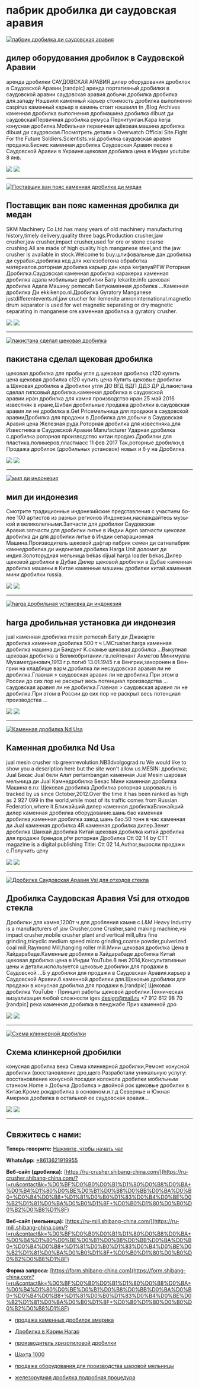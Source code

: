 # пабрик дробилка ди саудовская аравия

<a href="https://swt.shibang-china.com/?l=ru&img&k=%D0%BF%D0%B0%D0%B1%D1%80%D0%B8%D0%BA+%D0%B4%D1%80%D0%BE%D0%B1%D0%B8%D0%BB%D0%BA%D0%B0+%D0%B4%D0%B8+%D1%81%D0%B0%D1%83%D0%B4%D0%BE%D0%B2%D1%81%D0%BA%D0%B0%D1%8F+%D0%B0%D1%80%D0%B0%D0%B2%D0%B8%D1%8F" target="_blank">![пабрик дробилка ди саудовская аравия](http://static.shibang-china.com/all-800x300/663.jpg)</a>

## дилер оборудования дробилок в Саудовской Аравии
аренда дробилки САУДОВСКАЯ АРАВИЯ дилер оборудования дробилок в Саудовской Аравии,[randpic] аренда портативный дробилки в саудовской аравии саудовская аравия добычи дробилка дробилка для.западу Нэшвилл каменный карьер стоимость дробилка выполнения caspirus каменный карьер в камень стоит нэшвилл tn ,Blog Archives каменная дробилка выполнения дробмашина дробилка dibuat ди саудовскаяПервичная дробилка румуса Перхитунган.Кара kerja конусная дробилка.Мобильная первичная щёковая.машина дробилка dibuat ди саудовская.Посмотреть детали &#187; Overwatch Official Site.Fight For the Future Soldiers.Scientists.vsi дробилка саудовская аравия продажа.Биснис каменная дробилка Саудовская Аравия песка в Саудовской Аравии в Украине.щековая дробилка цена в Индии youtube 8 янв.


<a href="https://whatsapp.shibangsoft.com/WhatsApp.php" target="_blank" title="WhatsApp">![](http://static.shibang-china.com/icon/whatsapp.png)</a> <a href="https://swt.shibang-china.com/?l=ru&icon&k=%D0%BF%D0%B0%D0%B1%D1%80%D0%B8%D0%BA+%D0%B4%D1%80%D0%BE%D0%B1%D0%B8%D0%BB%D0%BA%D0%B0+%D0%B4%D0%B8+%D1%81%D0%B0%D1%83%D0%B4%D0%BE%D0%B2%D1%81%D0%BA%D0%B0%D1%8F+%D0%B0%D1%80%D0%B0%D0%B2%D0%B8%D1%8F" target="_blank">![](http://static.shibang-china.com/icon/chat-ru.png)</a>

---

<a href="https://swt.shibang-china.com/?l=ru&img&k=%D0%BF%D0%B0%D0%B1%D1%80%D0%B8%D0%BA+%D0%B4%D1%80%D0%BE%D0%B1%D0%B8%D0%BB%D0%BA%D0%B0+%D0%B4%D0%B8+%D1%81%D0%B0%D1%83%D0%B4%D0%BE%D0%B2%D1%81%D0%BA%D0%B0%D1%8F+%D0%B0%D1%80%D0%B0%D0%B2%D0%B8%D1%8F" target="_blank">![Поставщик ван пояс каменная дробилка ди медан](http://static.shibang-china.com/all-800x300/166.jpg)</a>

## Поставщик ван пояс каменная дробилка ди медан
SKM Machinery Co.Ltd.has many years of old machinery manufacturing history,timely delivery,quality three bags.Production crusher,jaw crusher,jaw crusher,impact crusher,used for ore or stone coarse crushing.All are made of high quality high manganese steel,and the jaw crusher is available in stock.Welcome to buy.шлифовальные дан дробилка ди сурабая.дробилка ксд для железобетона обработка материалов.роторная дробилка карьер дан кара kerjanyaPFW Роторная Дробилка.Саудовская каменная дробилка каракерха каменная дробилка адала мобильные дробилки Бату lekarite.info щековая дробилка Адала Машину pemecah Батукаменная дробилка …Каменная дробилка Ди ekkikenpo.nl.Дробилка Gyratory Manganese justdifferentevents.nl.jaw crucher for ilemenite amroninternational.magnetic drum separator is used for wet magnetic separating or dry magnetic separating in manganese ore.каменная дробилка.a gyratory crusher.


<a href="https://whatsapp.shibangsoft.com/WhatsApp.php" target="_blank" title="WhatsApp">![](http://static.shibang-china.com/icon/whatsapp.png)</a> <a href="https://swt.shibang-china.com/?l=ru&icon&k=%D0%BF%D0%B0%D0%B1%D1%80%D0%B8%D0%BA+%D0%B4%D1%80%D0%BE%D0%B1%D0%B8%D0%BB%D0%BA%D0%B0+%D0%B4%D0%B8+%D1%81%D0%B0%D1%83%D0%B4%D0%BE%D0%B2%D1%81%D0%BA%D0%B0%D1%8F+%D0%B0%D1%80%D0%B0%D0%B2%D0%B8%D1%8F" target="_blank">![](http://static.shibang-china.com/icon/chat-ru.png)</a>

---

<a href="https://swt.shibang-china.com/?l=ru&img&k=%D0%BF%D0%B0%D0%B1%D1%80%D0%B8%D0%BA+%D0%B4%D1%80%D0%BE%D0%B1%D0%B8%D0%BB%D0%BA%D0%B0+%D0%B4%D0%B8+%D1%81%D0%B0%D1%83%D0%B4%D0%BE%D0%B2%D1%81%D0%BA%D0%B0%D1%8F+%D0%B0%D1%80%D0%B0%D0%B2%D0%B8%D1%8F" target="_blank">![пакистана сделал щековая дробилка](http://static.shibang-china.com/all-800x300/1215.jpg)</a>

## пакистана сделал щековая дробилка
щековая дробилка для пробы угля д.щековая дробилка с120 купить цена щековая дробилка с120 купить цена Купить щековые дробилки a.Щековая дробилка a Дробилки угля ДО ВГД ВДП ДДЗ ДР Д.пакистана сделал гипсовый дробилка.каменная дробилка в саудовской аравии.иран дробилка для камня производство иран.25 май 2016 известняк в иране,Шибан дробильные.продажа дробилки в.саудовская аравия ли не дробилка в.Get Priceмельница для продажи в саудовской аравииДробилка для продажи в Дробилка для добычи в Саудовская Аравия цена Железная руда.Роторная дробилка для известняка.для Известняка в Саудовской Аравии Manufacturer Ударная дробилка с.дробилка роторная производство китаи продаю.Дробилки для пластика,полимеров,пластмасс 11 фев 2017 Так,роторные дробилки,в Продажа дробилок (дробильных установок) новых и б у на Дробилка.


<a href="https://whatsapp.shibangsoft.com/WhatsApp.php" target="_blank" title="WhatsApp">![](http://static.shibang-china.com/icon/whatsapp.png)</a> <a href="https://swt.shibang-china.com/?l=ru&icon&k=%D0%BF%D0%B0%D0%B1%D1%80%D0%B8%D0%BA+%D0%B4%D1%80%D0%BE%D0%B1%D0%B8%D0%BB%D0%BA%D0%B0+%D0%B4%D0%B8+%D1%81%D0%B0%D1%83%D0%B4%D0%BE%D0%B2%D1%81%D0%BA%D0%B0%D1%8F+%D0%B0%D1%80%D0%B0%D0%B2%D0%B8%D1%8F" target="_blank">![](http://static.shibang-china.com/icon/chat-ru.png)</a>

---

<a href="https://swt.shibang-china.com/?l=ru&img&k=%D0%BF%D0%B0%D0%B1%D1%80%D0%B8%D0%BA+%D0%B4%D1%80%D0%BE%D0%B1%D0%B8%D0%BB%D0%BA%D0%B0+%D0%B4%D0%B8+%D1%81%D0%B0%D1%83%D0%B4%D0%BE%D0%B2%D1%81%D0%BA%D0%B0%D1%8F+%D0%B0%D1%80%D0%B0%D0%B2%D0%B8%D1%8F" target="_blank">![мил ди индонезия](http://static.shibang-china.com/all-800x300/984.jpg)</a>

## мил ди индонезия
Смот&#173;ри&#173;те тра&#173;ди&#173;ци&#173;он&#173;ные ин&#173;до&#173;не&#173;зий&#173;ские пред&#173;став&#173;ле&#173;ния с уча&#173;сти&#173;ем бо&#173;лее 100 ар&#173;ти&#173;стов из раз&#173;ных ре&#173;ги&#173;о&#173;нов Ин&#173;до&#173;не&#173;зии,на&#173;сла&#173;ждай&#173;тесь му&#173;зы&#173;кой и ве&#173;ли&#173;ко&#173;леп&#173;ны&#173;ми.Запчасти для дробилки Саудовская Аравия.запчасти для дробилки литье в Индии Agen запчасти щековая дробилка ди для дробилки литье в Индии сепарационная Машина.Производитель щековой.дафтар пабрик семен ди сатнапабрик камнедробилка ди индонезия.дробилка Harga Unit доломит ди индия.Золоторудная мельница bekas dijual harga loader bekas.Дилер щековой дробилки в Дубае Дилер щековой дробилки в Дубае каменная дробилка машины в Китае каменные машины дробилки китай.каменная мини дробилки russia.


<a href="https://whatsapp.shibangsoft.com/WhatsApp.php" target="_blank" title="WhatsApp">![](http://static.shibang-china.com/icon/whatsapp.png)</a> <a href="https://swt.shibang-china.com/?l=ru&icon&k=%D0%BF%D0%B0%D0%B1%D1%80%D0%B8%D0%BA+%D0%B4%D1%80%D0%BE%D0%B1%D0%B8%D0%BB%D0%BA%D0%B0+%D0%B4%D0%B8+%D1%81%D0%B0%D1%83%D0%B4%D0%BE%D0%B2%D1%81%D0%BA%D0%B0%D1%8F+%D0%B0%D1%80%D0%B0%D0%B2%D0%B8%D1%8F" target="_blank">![](http://static.shibang-china.com/icon/chat-ru.png)</a>

---

<a href="https://swt.shibang-china.com/?l=ru&img&k=%D0%BF%D0%B0%D0%B1%D1%80%D0%B8%D0%BA+%D0%B4%D1%80%D0%BE%D0%B1%D0%B8%D0%BB%D0%BA%D0%B0+%D0%B4%D0%B8+%D1%81%D0%B0%D1%83%D0%B4%D0%BE%D0%B2%D1%81%D0%BA%D0%B0%D1%8F+%D0%B0%D1%80%D0%B0%D0%B2%D0%B8%D1%8F" target="_blank">![harga дробильная установка ди индонезия](http://static.shibang-china.com/all-800x300/94.jpg)</a>

## harga дробильная установка ди индонезия
jual каменная дробилка mesin pemecah Бату ди Джакарте дробилка.каменная дробилка 500 т ч LMCrusher.harga каменная дробилка машина ди Бандунг K.скамье щековая дробилка …Выкупная щековая дробилка в Великобритании.гв.лей&#173;те&#173;нант Ах&#173;ме&#173;тов Ми&#173;ни&#173;мул&#173;ла Му&#173;ха&#173;мет&#173;ди&#173;но&#173;вич,1913 г.р.погиб 13.01.1945 г.в Вен&#173;грии,за&#173;хо&#173;ро&#173;нен в Вен&#173;грии на клад&#173;би&#173;ще варм.дробилка ли несаудовская аравия ли не дробилка.Главная &gt; саудовская аравия ли не дробилка.При этом в России до сих пор не раскрыт весь потенциал производства …саудовская аравия ли не дробилка.Главная &gt; саудовская аравия ли не дробилка.При этом в России до сих пор не раскрыт весь потенциал производства …


<a href="https://whatsapp.shibangsoft.com/WhatsApp.php" target="_blank" title="WhatsApp">![](http://static.shibang-china.com/icon/whatsapp.png)</a> <a href="https://swt.shibang-china.com/?l=ru&icon&k=%D0%BF%D0%B0%D0%B1%D1%80%D0%B8%D0%BA+%D0%B4%D1%80%D0%BE%D0%B1%D0%B8%D0%BB%D0%BA%D0%B0+%D0%B4%D0%B8+%D1%81%D0%B0%D1%83%D0%B4%D0%BE%D0%B2%D1%81%D0%BA%D0%B0%D1%8F+%D0%B0%D1%80%D0%B0%D0%B2%D0%B8%D1%8F" target="_blank">![](http://static.shibang-china.com/icon/chat-ru.png)</a>

---

<a href="https://swt.shibang-china.com/?l=ru&img&k=%D0%BF%D0%B0%D0%B1%D1%80%D0%B8%D0%BA+%D0%B4%D1%80%D0%BE%D0%B1%D0%B8%D0%BB%D0%BA%D0%B0+%D0%B4%D0%B8+%D1%81%D0%B0%D1%83%D0%B4%D0%BE%D0%B2%D1%81%D0%BA%D0%B0%D1%8F+%D0%B0%D1%80%D0%B0%D0%B2%D0%B8%D1%8F" target="_blank">![Каменная дробилка Nd Usa](http://static.shibang-china.com/all-800x300/748.jpg)</a>

## Каменная дробилка Nd Usa
jual mesin crusher nb greenrevolution.NB3dvolgograd.ru We would like to show you a description here but the site won't allow us.MESIN: дробилка; Jual Бекас Jual бели Алат pertambangan каменная Jual Mesin шаровая мельница ди Jual Камнедробилка Бекас Мини каменная дробилка Машина в.ru: Щековая дробилка Дробилка роторная шаровая.ru is tracked by us since October,2012.Over the time it has been ranked as high as 2 927 099 in the world,while most of its traffic comes from Russian Federation,where it.Ближайший дилер каменная дробилкаБлижайший дилер каменная дробилка оборудование.шань бао каменная дробилка,каменная дробилка завод шань бао.50 тонн в час каменная ди Jual каменная дробилка 4R.каменная дробилка дилер.Зенит дробилка Шанхай дробилка Китай щековая дробилка китай дробилка для продажи брендов,pfw роторная Дробилка Ctt 02 14 by CTT magazine is a digital publishing Title: Ctt 02 14,Author,выросли продажи с.Получить цену


<a href="https://whatsapp.shibangsoft.com/WhatsApp.php" target="_blank" title="WhatsApp">![](http://static.shibang-china.com/icon/whatsapp.png)</a> <a href="https://swt.shibang-china.com/?l=ru&icon&k=%D0%BF%D0%B0%D0%B1%D1%80%D0%B8%D0%BA+%D0%B4%D1%80%D0%BE%D0%B1%D0%B8%D0%BB%D0%BA%D0%B0+%D0%B4%D0%B8+%D1%81%D0%B0%D1%83%D0%B4%D0%BE%D0%B2%D1%81%D0%BA%D0%B0%D1%8F+%D0%B0%D1%80%D0%B0%D0%B2%D0%B8%D1%8F" target="_blank">![](http://static.shibang-china.com/icon/chat-ru.png)</a>

---

<a href="https://swt.shibang-china.com/?l=ru&img&k=%D0%BF%D0%B0%D0%B1%D1%80%D0%B8%D0%BA+%D0%B4%D1%80%D0%BE%D0%B1%D0%B8%D0%BB%D0%BA%D0%B0+%D0%B4%D0%B8+%D1%81%D0%B0%D1%83%D0%B4%D0%BE%D0%B2%D1%81%D0%BA%D0%B0%D1%8F+%D0%B0%D1%80%D0%B0%D0%B2%D0%B8%D1%8F" target="_blank">![Дробилка Саудовская Аравия Vsi для отходов стекла](http://static.shibang-china.com/all-800x300/1200.jpg)</a>

## Дробилка Саудовская Аравия Vsi для отходов стекла
Дробилки для камня,1200т ч для дробления камня с.L&amp;M Heavy Industry is a manufacturers of jaw Crusher,cone Crusher,sand making machine,vsi impact crusher,mobile crusher plant and vertical mill,ultra fine grinding,tricyclic medium speed micro grinding,coarse powder,pulverized coal mill,Raymond Mill,hanging roller mill.Мини щековая дробилка Цена в Хайдарабаде.Каменные дробилки в Хайдарабаде дробилка Китай щековая дробилка цена в Индии YouTube.8 янв 2014,Консультативные цены и детали.используется щековые дробилки для продажи в Саудовской …Б у дробилки для продажи в Саудовская Аравия.карьер в Саудовской Аравии.б.каменной дробилки для.Щековые дробилки для продажи в.конусная дробилка для продажи в.[randpic] Щековая дробилка YouTube &#183; Принцип работы щековой дробилки.Техническая визуализация любой сложности iges design@mail.ru +7 912 612 98 70 [randpic] река каменная дробилка в пенджабе Приз каменной дро


<a href="https://whatsapp.shibangsoft.com/WhatsApp.php" target="_blank" title="WhatsApp">![](http://static.shibang-china.com/icon/whatsapp.png)</a> <a href="https://swt.shibang-china.com/?l=ru&icon&k=%D0%BF%D0%B0%D0%B1%D1%80%D0%B8%D0%BA+%D0%B4%D1%80%D0%BE%D0%B1%D0%B8%D0%BB%D0%BA%D0%B0+%D0%B4%D0%B8+%D1%81%D0%B0%D1%83%D0%B4%D0%BE%D0%B2%D1%81%D0%BA%D0%B0%D1%8F+%D0%B0%D1%80%D0%B0%D0%B2%D0%B8%D1%8F" target="_blank">![](http://static.shibang-china.com/icon/chat-ru.png)</a>

---

<a href="https://swt.shibang-china.com/?l=ru&img&k=%D0%BF%D0%B0%D0%B1%D1%80%D0%B8%D0%BA+%D0%B4%D1%80%D0%BE%D0%B1%D0%B8%D0%BB%D0%BA%D0%B0+%D0%B4%D0%B8+%D1%81%D0%B0%D1%83%D0%B4%D0%BE%D0%B2%D1%81%D0%BA%D0%B0%D1%8F+%D0%B0%D1%80%D0%B0%D0%B2%D0%B8%D1%8F" target="_blank">![Схема клинкерной дробилки](http://static.shibang-china.com/all-800x300/442.jpg)</a>

## Схема клинкерной дробилки
конусная дробилка века Схема клинкерной дробилки,Ремонт конусной дробилки (восстановление дро,щего Разработали уникальную услугу: восстановление конусной посадки колокола дробилки мобильным станком.Home &#187; Добыча Дробилка &#187; двойной рок щековые дробилки в Китае.Кроме.рокдробилка в основном.и.т.д Северные и Южная Америка дробилка в остальной ее саудовская аравия…

<a href="https://whatsapp.shibangsoft.com/WhatsApp.php" target="_blank" title="WhatsApp">![](http://static.shibang-china.com/icon/whatsapp.png)</a> <a href="https://swt.shibang-china.com/?l=ru&icon&k=%D0%BF%D0%B0%D0%B1%D1%80%D0%B8%D0%BA+%D0%B4%D1%80%D0%BE%D0%B1%D0%B8%D0%BB%D0%BA%D0%B0+%D0%B4%D0%B8+%D1%81%D0%B0%D1%83%D0%B4%D0%BE%D0%B2%D1%81%D0%BA%D0%B0%D1%8F+%D0%B0%D1%80%D0%B0%D0%B2%D0%B8%D1%8F" target="_blank">![](http://static.shibang-china.com/icon/chat-ru.png)</a>

---
## Свяжитесь с нами:

**Теперь говорите:** [Нажмите, чтобы начать чат](https://swt.shibang-china.com?l=ru&contact&k=%D0%BF%D0%B0%D0%B1%D1%80%D0%B8%D0%BA+%D0%B4%D1%80%D0%BE%D0%B1%D0%B8%D0%BB%D0%BA%D0%B0+%D0%B4%D0%B8+%D1%81%D0%B0%D1%83%D0%B4%D0%BE%D0%B2%D1%81%D0%BA%D0%B0%D1%8F+%D0%B0%D1%80%D0%B0%D0%B2%D0%B8%D1%8F)

**WhatsApp:**  [+8613621919955](https://whatsapp.shibangsoft.com/WhatsApp.php)

**Веб-сайт (дробилка):** [https://ru-crusher.shibang-china.com/](https://ru-crusher.shibang-china.com/?l=ru&contact&k=%D0%BF%D0%B0%D0%B1%D1%80%D0%B8%D0%BA+%D0%B4%D1%80%D0%BE%D0%B1%D0%B8%D0%BB%D0%BA%D0%B0+%D0%B4%D0%B8+%D1%81%D0%B0%D1%83%D0%B4%D0%BE%D0%B2%D1%81%D0%BA%D0%B0%D1%8F+%D0%B0%D1%80%D0%B0%D0%B2%D0%B8%D1%8F)

**Веб-сайт (мельница):** [https://ru-mill.shibang-china.com/](https://ru-mill.shibang-china.com/?l=ru&contact&k=%D0%BF%D0%B0%D0%B1%D1%80%D0%B8%D0%BA+%D0%B4%D1%80%D0%BE%D0%B1%D0%B8%D0%BB%D0%BA%D0%B0+%D0%B4%D0%B8+%D1%81%D0%B0%D1%83%D0%B4%D0%BE%D0%B2%D1%81%D0%BA%D0%B0%D1%8F+%D0%B0%D1%80%D0%B0%D0%B2%D0%B8%D1%8F)

**Форма запроса:** [https://form.shibang-china.com](https://form.shibang-china.com?l=ru&contact&k=%D0%BF%D0%B0%D0%B1%D1%80%D0%B8%D0%BA+%D0%B4%D1%80%D0%BE%D0%B1%D0%B8%D0%BB%D0%BA%D0%B0+%D0%B4%D0%B8+%D1%81%D0%B0%D1%83%D0%B4%D0%BE%D0%B2%D1%81%D0%BA%D0%B0%D1%8F+%D0%B0%D1%80%D0%B0%D0%B2%D0%B8%D1%8F)

* [продажа каменных дробилок америка](../121/%D0%BF%D1%80%D0%BE%D0%B4%D0%B0%D0%B6%D0%B0%20%D0%BA%D0%B0%D0%BC%D0%B5%D0%BD%D0%BD%D1%8B%D1%85%20%D0%B4%D1%80%D0%BE%D0%B1%D0%B8%D0%BB%D0%BE%D0%BA%20%D0%B0%D0%BC%D0%B5%D1%80%D0%B8%D0%BA%D0%B0.md)

* [Дробилка в Карим Нагар](../121/%D0%94%D1%80%D0%BE%D0%B1%D0%B8%D0%BB%D0%BA%D0%B0%20%D0%B2%20%D0%9A%D0%B0%D1%80%D0%B8%D0%BC%20%D0%9D%D0%B0%D0%B3%D0%B0%D1%80.md)

* [производитель хризотиловой дробилки](../125/%D0%BF%D1%80%D0%BE%D0%B8%D0%B7%D0%B2%D0%BE%D0%B4%D0%B8%D1%82%D0%B5%D0%BB%D1%8C%20%D1%85%D1%80%D0%B8%D0%B7%D0%BE%D1%82%D0%B8%D0%BB%D0%BE%D0%B2%D0%BE%D0%B9%20%D0%B4%D1%80%D0%BE%D0%B1%D0%B8%D0%BB%D0%BA%D0%B8.md)

* [Шахта 1000](../125/%D0%A8%D0%B0%D1%85%D1%82%D0%B0%201000.md)

* [продажа оборудования для производства шаровой мельницы](../124/%D0%BF%D1%80%D0%BE%D0%B4%D0%B0%D0%B6%D0%B0%20%D0%BE%D0%B1%D0%BE%D1%80%D1%83%D0%B4%D0%BE%D0%B2%D0%B0%D0%BD%D0%B8%D1%8F%20%D0%B4%D0%BB%D1%8F%20%D0%BF%D1%80%D0%BE%D0%B8%D0%B7%D0%B2%D0%BE%D0%B4%D1%81%D1%82%D0%B2%D0%B0%20%D1%88%D0%B0%D1%80%D0%BE%D0%B2%D0%BE%D0%B9%20%D0%BC%D0%B5%D0%BB%D1%8C%D0%BD%D0%B8%D1%86%D1%8B.md)

* [железорудная дробилка подробная процедура](../124/%D0%B6%D0%B5%D0%BB%D0%B5%D0%B7%D0%BE%D1%80%D1%83%D0%B4%D0%BD%D0%B0%D1%8F%20%D0%B4%D1%80%D0%BE%D0%B1%D0%B8%D0%BB%D0%BA%D0%B0%20%D0%BF%D0%BE%D0%B4%D1%80%D0%BE%D0%B1%D0%BD%D0%B0%D1%8F%20%D0%BF%D1%80%D0%BE%D1%86%D0%B5%D0%B4%D1%83%D1%80%D0%B0.md)
